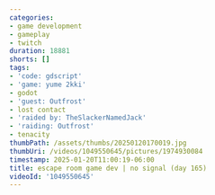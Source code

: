 ```yaml
---
categories:
- game development
- gameplay
- twitch
duration: 18881
shorts: []
tags:
- 'code: gdscript'
- 'game: yume 2kki'
- godot
- 'guest: Outfrost'
- lost contact
- 'raided by: TheSlackerNamedJack'
- 'raiding: Outfrost'
- tenacity
thumbPath: /assets/thumbs/20250120170019.jpg
thumbUri: /videos/1049550645/pictures/1974930084
timestamp: 2025-01-20T11:00:19-06:00
title: escape room game dev | no signal (day 165)
videoId: '1049550645'
---
```


